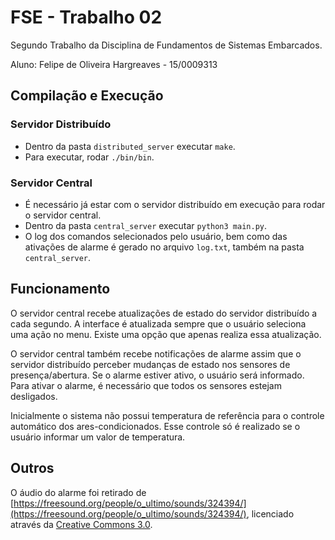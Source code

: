 # FSE - Trabalho 02
Segundo Trabalho da Disciplina de Fundamentos de Sistemas Embarcados.

Aluno: Felipe de Oliveira Hargreaves - 15/0009313

## Compilação e Execução
### Servidor Distribuído
- Dentro da pasta `distributed_server` executar `make`.
- Para executar, rodar `./bin/bin`.
### Servidor Central
- É necessário já estar com o servidor distribuído em execução para rodar o servidor central.
- Dentro da pasta `central_server` executar `python3 main.py`.
- O log dos comandos selecionados pelo usuário, bem como das ativações de alarme é gerado no arquivo `log.txt`, também na pasta `central_server`.

## Funcionamento

O servidor central recebe atualizações de estado do servidor distribuído a cada segundo. A interface é atualizada sempre que o usuário seleciona uma ação no menu. Existe uma opção que apenas realiza essa atualização.

O servidor central também recebe notificações de alarme assim que o servidor distribuído perceber mudanças de estado nos sensores de presença/abertura. Se o alarme estiver ativo, o usuário será informado. Para ativar o alarme, é necessário que todos os sensores estejam desligados.

Inicialmente o sistema não possui temperatura de referência para o controle automático dos ares-condicionados. Esse controle só é realizado se o usuário informar um valor de temperatura.


## Outros

O áudio do alarme foi retirado de [https://freesound.org/people/o_ultimo/sounds/324394/](https://freesound.org/people/o_ultimo/sounds/324394/), licenciado através da [Creative Commons 3.0](https://creativecommons.org/licenses/by/3.0/). 
